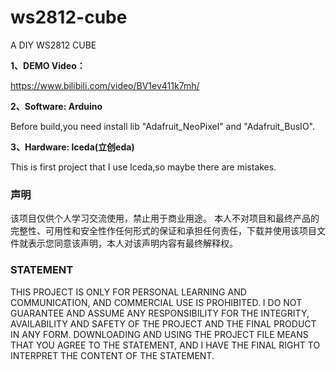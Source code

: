 # ws2812-cube

A DIY WS2812 CUBE

**1、DEMO Video：**

https://www.bilibili.com/video/BV1ev411k7mh/

**2、Software: Arduino**

Before build,you need install lib "Adafruit_NeoPixel" and "Adafruit_BusIO".

**3、Hardware: lceda(立创eda)**

This is first project that I use lceda,so maybe there are mistakes.
	
### 声明 ###

该项目仅供个人学习交流使用，禁止用于商业用途。
本人不对项目和最终产品的完整性、可用性和安全性作任何形式的保证和承担任何责任，下载并使用该项目文件就表示您同意该声明，本人对该声明内容有最终解释权。

### STATEMENT ###

THIS PROJECT IS ONLY FOR PERSONAL LEARNING AND COMMUNICATION, AND COMMERCIAL USE IS PROHIBITED.
I DO NOT GUARANTEE AND ASSUME ANY RESPONSIBILITY FOR THE INTEGRITY, AVAILABILITY AND SAFETY OF THE PROJECT AND THE FINAL PRODUCT IN ANY FORM. DOWNLOADING AND USING THE PROJECT FILE MEANS THAT YOU AGREE TO THE STATEMENT, AND I HAVE THE FINAL RIGHT TO INTERPRET THE CONTENT OF THE STATEMENT.
